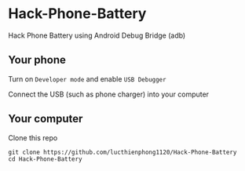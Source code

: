 # Hack-Phone-Battery
Hack Phone Battery using Android Debug Bridge (adb)

## Your phone

Turn on `Developer mode` and enable `USB Debugger`

Connect the USB (such as phone charger) into your computer

## Your computer

Clone this repo

```
git clone https://github.com/lucthienphong1120/Hack-Phone-Battery
cd Hack-Phone-Battery
```


